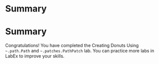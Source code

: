 # Summary

# Summary

Congratulations! You have completed the Creating Donuts Using `~.path.Path` and `~.patches.PathPatch` lab. You can practice more labs in LabEx to improve your skills.
